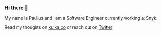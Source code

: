 ### Hi there 👋

My name is Paulius and I am a Software Engineer currently working at Snyk.

Read my thoughts on [kutka.co](kutka.co) or reach out on [Twitter](twitter.com/paulkutka)  
